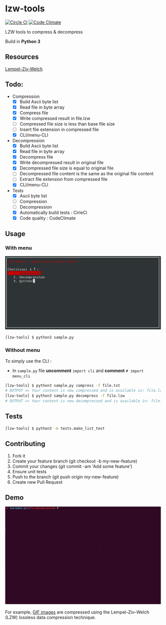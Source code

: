 # lzw-tools
[![Circle CI](https://circleci.com/gh/HugoPouliquen/lzw-tools.svg?style=shield)](https://circleci.com/gh/HugoPouliquen/lzw-tools)
[![Code Climate](https://codeclimate.com/github/HugoPouliquen/lzw-tools/badges/gpa.svg)](https://codeclimate.com/github/HugoPouliquen/lzw-tools)

LZW tools to compress &amp; decompress

Build in **Python 3**

## Resources
[Lempel-Ziv-Welch](https://fr.wikipedia.org/wiki/Lempel-Ziv-Welch)

## Todo:
- Compression
    - [x] Build Ascii byte list
    - [x] Read file in byte array
    - [x] Compress file
    - [x] Write compressed result in file.lzw
    - [ ] Compressed file size is less than base file size
    - [ ] Insert file extension in compressed file
    - [x] CLI/menu-CLI
- Decompression
    - [x] Build Ascii byte list
    - [x] Read file in byte array
    - [x] Decompress file
    - [x] Write decompressed result in original file
    - [x] Decompressed file size is equal to original file
    - [ ] Decompressed file content is the same as the original file content
    - [ ] Extract file extension from compressed file
    - [x] CLI/menu-CLI
- Tests
    - [x] Ascii byte list
    - [ ] Compression
    - [ ] Decompression
    - [x] Automatically build tests : CirleCi
    - [x] Code quality : CodeClimate

## Usage

### With menu

![CLI-menu](img/menu_preview.png?raw=true)

```bash
[lzw-tools] $ python3 sample.py
```

### Without menu

To simply use the CLI :
- In `sample.py` file **uncomment**  `import cli` and  **comment** `# import menu_cli`
```bash
[lzw-tools] $ python3 sample.py compress -f file.txt
# OUTPUT => Your content is now compressed and is available in: file.lzw
[lzw-tools] $ python3 sample.py decompress -f file.lzw
# OUTPUT => Your content is now decompressed and is available in: file.txt
```

## Tests
```bash
[lzw-tools] $ python3 -m tests.make_list_test
```

## Contributing
1. Fork it
2. Create your feature branch (git checkout -b my-new-feature)
3. Commit your changes (git commit -am 'Add some feature')
4. Ensure unit tests
5. Push to the branch (git push origin my-new-feature)
6. Create new Pull Request

## Demo
![S](img/animation.gif?raw=true)

For example, [GIF images](https://en.wikipedia.org/wiki/GIF) are compressed using the Lempel–Ziv–Welch (LZW) lossless data compression technique.

